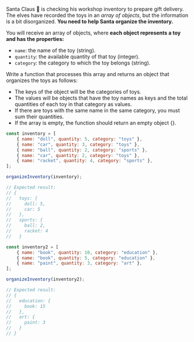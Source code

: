 Santa Claus 🎅 is checking his workshop inventory to prepare gift delivery. The
elves have recorded the toys in an _array of objects_, but the information is a
bit disorganized. **You need to help Santa organize the inventory.**

You will receive an array of objects, where **each object represents a toy and
has the properties:**

- `name`: the name of the toy (string).
- `quantity`: the available quantity of that toy (integer).
- `category`: the category to which the toy belongs (string).

Write a function that processes this array and returns an object that organizes
the toys as follows:

- The keys of the object will be the categories of toys.
- The values will be objects that have the toy names as keys and the total
  quantities of each toy in that category as values.
- If there are toys with the same name in the same category, you must sum their
  quantities.
- If the array is empty, the function should return an empty object {}.

```javascript
const inventory = [
    { name: "doll", quantity: 5, category: "toys" },
    { name: "car", quantity: 3, category: "toys" },
    { name: "ball", quantity: 2, category: "sports" },
    { name: "car", quantity: 2, category: "toys" },
    { name: "racket", quantity: 4, category: "sports" },
];

organizeInventory(inventory);

// Expected result:
// {
//   toys: {
//     doll: 5,
//     car: 5
//   },
//   sports: {
//     ball: 2,
//     racket: 4
//   }

const inventory2 = [
    { name: "book", quantity: 10, category: "education" },
    { name: "book", quantity: 5, category: "education" },
    { name: "paint", quantity: 3, category: "art" },
];

organizeInventory(inventory2);

// Expected result:
// {
//   education: {
//     book: 15
//   },
//   art: {
//     paint: 3
//   }
// }
```
